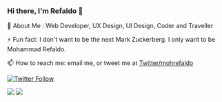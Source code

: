 ### Hi there, I'm Refaldo 👋
👦 About Me :  Web Developer, UX Design, UI Design, Coder and Traveller

⚡ Fun fact: I don't want to be the next Mark Zuckerberg. I only want to be Mohammad Refaldo.

📫 How to reach me: email me, or tweet me at [Twitter/mohrefaldo](https://twitter.com/mohrefaldo)

[![Twitter Follow](https://img.shields.io/twitter/follow/mohrefaldo?label=Follow&style=social)](https://twitter.com/mohrefaldo)

<img src="https://github-readme-stats.vercel.app/api?username=refaldodev&show_icons=true&theme=dark" />
<img src="https://github-readme-stats.vercel.app/api/top-langs/?username=refaldodev&layout=compact&theme=dark" />

<!--
**refaldodev/refaldodev** is a ✨ _special_ ✨ repository because its `README.md` (this file) appears on your GitHub profile.

Here are some ideas to get you started:

- 🔭 I’m currently working on ...
- 🌱 I’m currently learning ...
- 👯 I’m looking to collaborate on ...
- 🤔 I’m looking for help with ...
- 💬 Ask me about ...
 
- 😄 Pronouns: ...
 ...
-->

